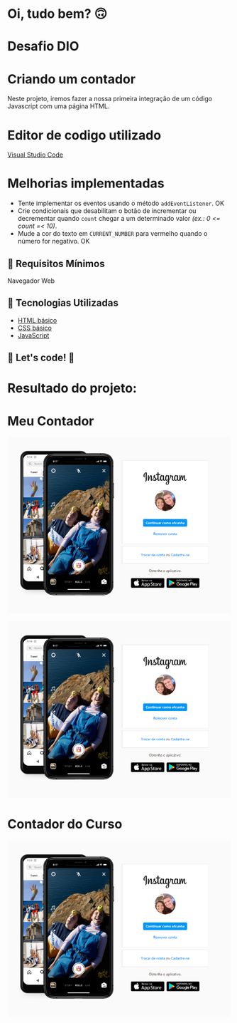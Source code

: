 
# Oi, tudo bem? 🙃

# Desafio DIO
# Criando um contador

Neste projeto, iremos fazer a nossa primeira integração de um código Javascript com uma página HTML.

# Editor de codigo utilizado
[Visual Studio Code](https://code.visualstudio.com/)

# Melhorias implementadas

- Tente implementar os eventos usando o método `addEventListener`. OK 
- Crie condicionais que desabilitam o botão de incrementar ou decrementar quando `count` chegar a um determinado valor *(ex.: 0 <= count =< 10)*.
- Mude a cor do texto em `CURRENT_NUMBER` para vermelho quando o número for negativo. OK

## :seedling: Requisitos Mínimos

Navegador Web
## :rocket: Tecnologias Utilizadas 

* [HTML básico](https://www.w3schools.com/html/)
* [CSS básico](https://developer.mozilla.org/pt-BR/docs/Web/CSS)
* [JavaScript](https://developer.mozilla.org/pt-BR/docs/Web/JavaScript)

## 🚀 Let's code! 🚀

# Resultado do projeto:

# Meu Contador

<p align="center">
  <img src="https://github.com/efcunha/instagram-dio/blob/main/assets/instagram-efcunha.png" width="600" heigth="600">
</p>

<p align="center">
  <img src="https://github.com/efcunha/instagram-dio/blob/main/assets/instagram-efcunha.png" width="600" heigth="600">
</p>

# Contador do Curso

<p align="center">
  <img src="https://github.com/efcunha/instagram-dio/blob/main/assets/instagram-efcunha.png" width="600" heigth="600">
</p>